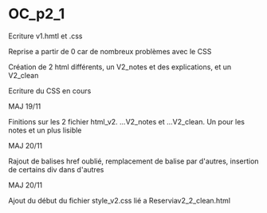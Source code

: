 # OC_p2_1 

Ecriture v1.hmtl et .css 

Reprise a partir de 0 car de nombreux problèmes avec le CSS
 
Création de 2 html différents, un V2_notes et des explications, et un V2_clean
 
Ecriture du CSS en cours
 
MAJ 19/11

 Finitions sur les 2 fichier html_v2. ...V2_notes et ...V2_clean. Un pour les notes et un plus lisible

MAJ 20/11
 
 Rajout de balises href oublié, remplacement de balise par d'autres, insertion de certains div dans d'autres
 
MAJ 20/11

Ajout du début du fichier style_v2.css lié a Reserviav2_2_clean.html
 
